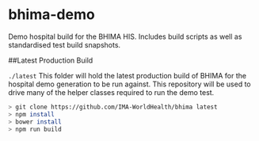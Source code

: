 # bhima-demo
Demo hospital build for the BHIMA HIS. Includes build scripts as well as standardised test build snapshots.

##Latest Production Build 

```./latest```
This folder will hold the latest production build of BHIMA for the hospital 
demo generation to be run against. This repository will be used to drive many 
of the helper classes required to run the demo test.

```bash
> git clone https://github.com/IMA-WorldHealth/bhima latest
> npm install 
> bower install
> npm run build
```

